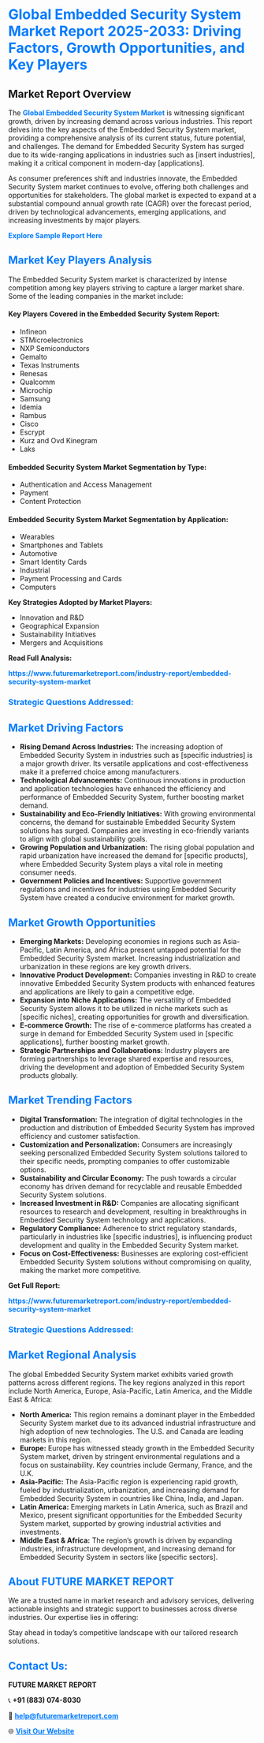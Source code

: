 <h1 style="color: #007BFF;">Global Embedded Security System Market Report 2025-2033: Driving Factors, Growth Opportunities, and Key Players</h1>

<section id="overview">
<h2>Market Report Overview</h2>
<p>The <a href="https://www.futuremarketreport.com/industry-report/embedded-security-system-market" style="color: #007BFF; text-decoration: none;"><strong>Global Embedded Security System Market</strong></a> is witnessing significant growth, driven by increasing demand across various industries. This report delves into the key aspects of the Embedded Security System market, providing a comprehensive analysis of its current status, future potential, and challenges. The demand for Embedded Security System has surged due to its wide-ranging applications in industries such as [insert industries], making it a critical component in modern-day [applications].</p>
<p>As consumer preferences shift and industries innovate, the Embedded Security System market continues to evolve, offering both challenges and opportunities for stakeholders. The global market is expected to expand at a substantial compound annual growth rate (CAGR) over the forecast period, driven by technological advancements, emerging applications, and increasing investments by major players.</p>
</section>

<section id="overview">
<p><a href="https://www.futuremarketreport.com/request-sample/reportId=57847" style="color: #007BFF; text-decoration: none;"><strong>Explore Sample Report Here</strong></a></p>
</section>

<section id="key-players">
<h2 style="color: #007BFF;">Market Key Players Analysis</h2>
<p>The Embedded Security System market is characterized by intense competition among key players striving to capture a larger market share. Some of the leading companies in the market include:</p>
<h4>Key Players Covered in the Embedded Security System Report:</h4>
<ul><li>Infineon</li><li>STMicroelectronics</li><li>NXP Semiconductors</li><li>Gemalto</li><li>Texas Instruments</li><li>Renesas</li><li>Qualcomm</li><li>Microchip</li><li>Samsung</li><li>Idemia</li><li>Rambus</li><li>Cisco</li><li>Escrypt</li><li>Kurz and Ovd Kinegram</li><li>Laks</li></ul>
<h4>Embedded Security System Market Segmentation by Type:</h4>
<ul><li>Authentication and Access Management</li><li>Payment</li><li>Content Protection</li></ul>

<h4>Embedded Security System Market Segmentation by Application:</h4>
<ul><li>Wearables</li><li>Smartphones and Tablets</li><li>Automotive</li><li>Smart Identity Cards</li><li>Industrial</li><li>Payment Processing and Cards</li><li>Computers</li></ul>
<p><strong>Key Strategies Adopted by Market Players:</strong></p>
<ul>
<li>Innovation and R&D</li>
<li>Geographical Expansion</li>
<li>Sustainability Initiatives</li>
<li>Mergers and Acquisitions</li>
</ul>
</section>

<section>
<p><strong>Read Full Analysis: </strong></p><a href="https://www.futuremarketreport.com/industry-report/embedded-security-system-market" style="color: #007BFF; text-decoration: none;"><strong>https://www.futuremarketreport.com/industry-report/embedded-security-system-market</strong></a>
<h3 style="color: #007BFF;">Strategic Questions Addressed:</h3>
</section>

<section id="driving-factors">
<h2 style="color: #007BFF;">Market Driving Factors</h2>
<ul>
<li><strong>Rising Demand Across Industries:</strong> The increasing adoption of Embedded Security System in industries such as [specific industries] is a major growth driver. Its versatile applications and cost-effectiveness make it a preferred choice among manufacturers.</li>
<li><strong>Technological Advancements:</strong> Continuous innovations in production and application technologies have enhanced the efficiency and performance of Embedded Security System, further boosting market demand.</li>
<li><strong>Sustainability and Eco-Friendly Initiatives:</strong> With growing environmental concerns, the demand for sustainable Embedded Security System solutions has surged. Companies are investing in eco-friendly variants to align with global sustainability goals.</li>
<li><strong>Growing Population and Urbanization:</strong> The rising global population and rapid urbanization have increased the demand for [specific products], where Embedded Security System plays a vital role in meeting consumer needs.</li>
<li><strong>Government Policies and Incentives:</strong> Supportive government regulations and incentives for industries using Embedded Security System have created a conducive environment for market growth.</li>
</ul>
</section>

<section id="growth-opportunities">
<h2 style="color: #007BFF;">Market Growth Opportunities</h2>
<ul>
<li><strong>Emerging Markets:</strong> Developing economies in regions such as Asia-Pacific, Latin America, and Africa present untapped potential for the Embedded Security System market. Increasing industrialization and urbanization in these regions are key growth drivers.</li>
<li><strong>Innovative Product Development:</strong> Companies investing in R&D to create innovative Embedded Security System products with enhanced features and applications are likely to gain a competitive edge.</li>
<li><strong>Expansion into Niche Applications:</strong> The versatility of Embedded Security System allows it to be utilized in niche markets such as [specific niches], creating opportunities for growth and diversification.</li>
<li><strong>E-commerce Growth:</strong> The rise of e-commerce platforms has created a surge in demand for Embedded Security System used in [specific applications], further boosting market growth.</li>
<li><strong>Strategic Partnerships and Collaborations:</strong> Industry players are forming partnerships to leverage shared expertise and resources, driving the development and adoption of Embedded Security System products globally.</li>
</ul>
</section>

<section id="trending-factors">
<h2 style="color: #007BFF;">Market Trending Factors</h2>
<ul>
<li><strong>Digital Transformation:</strong> The integration of digital technologies in the production and distribution of Embedded Security System has improved efficiency and customer satisfaction.</li>
<li><strong>Customization and Personalization:</strong> Consumers are increasingly seeking personalized Embedded Security System solutions tailored to their specific needs, prompting companies to offer customizable options.</li>
<li><strong>Sustainability and Circular Economy:</strong> The push towards a circular economy has driven demand for recyclable and reusable Embedded Security System solutions.</li>
<li><strong>Increased Investment in R&D:</strong> Companies are allocating significant resources to research and development, resulting in breakthroughs in Embedded Security System technology and applications.</li>
<li><strong>Regulatory Compliance:</strong> Adherence to strict regulatory standards, particularly in industries like [specific industries], is influencing product development and quality in the Embedded Security System market.</li>
<li><strong>Focus on Cost-Effectiveness:</strong> Businesses are exploring cost-efficient Embedded Security System solutions without compromising on quality, making the market more competitive.</li>
</ul>
</section>

<section>
<p><strong>Get Full Report: </strong></p><a href="https://www.futuremarketreport.com/industry-report/embedded-security-system-market" style="color: #007BFF; text-decoration: none;"><strong>https://www.futuremarketreport.com/industry-report/embedded-security-system-market</strong></a>
<h3 style="color: #007BFF;">Strategic Questions Addressed:</h3>
</section>


<section id="regional-analysis">
<h2 style="color: #007BFF;">Market Regional Analysis</h2>
<p>The global Embedded Security System market exhibits varied growth patterns across different regions. The key regions analyzed in this report include North America, Europe, Asia-Pacific, Latin America, and the Middle East & Africa:</p>
<ul>
<li><strong>North America:</strong> This region remains a dominant player in the Embedded Security System market due to its advanced industrial infrastructure and high adoption of new technologies. The U.S. and Canada are leading markets in this region.</li>
<li><strong>Europe:</strong> Europe has witnessed steady growth in the Embedded Security System market, driven by stringent environmental regulations and a focus on sustainability. Key countries include Germany, France, and the U.K.</li>
<li><strong>Asia-Pacific:</strong> The Asia-Pacific region is experiencing rapid growth, fueled by industrialization, urbanization, and increasing demand for Embedded Security System in countries like China, India, and Japan.</li>
<li><strong>Latin America:</strong> Emerging markets in Latin America, such as Brazil and Mexico, present significant opportunities for the Embedded Security System market, supported by growing industrial activities and investments.</li>
<li><strong>Middle East & Africa:</strong> The region’s growth is driven by expanding industries, infrastructure development, and increasing demand for Embedded Security System in sectors like [specific sectors].</li>
</ul>
</section>

<footer>
<h2 style="color: #007BFF;">About FUTURE MARKET REPORT</h2>
<p>We are a trusted name in market research and advisory services, delivering actionable insights and strategic support to businesses across diverse industries. Our expertise lies in offering:</p>

<p>Stay ahead in today’s competitive landscape with our tailored research solutions.</p>

<h2 style="color: #007BFF;">Contact Us:</h2>
<p><strong>FUTURE MARKET REPORT</strong></p>
<p>📞 <strong>+91 (883) 074-8030</strong></p>
<p>📧 <strong><a href="mailto:help@futuremarketreport.com" style="color: #007BFF;">help@futuremarketreport.com</a></strong></p>
<p>🌐 <strong><a href="https://www.futuremarketreport.com/" style="color: #007BFF;">Visit Our Website</a></strong></p>
</footer>